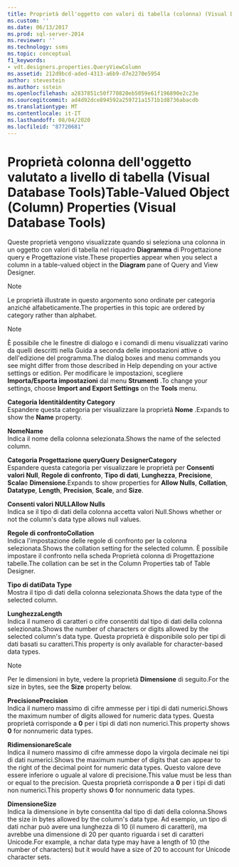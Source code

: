 ```yaml
---
title: Proprietà dell'oggetto con valori di tabella (colonna) (Visual Database Tools) | Microsoft Docs
ms.custom: ''
ms.date: 06/13/2017
ms.prod: sql-server-2014
ms.reviewer: ''
ms.technology: ssms
ms.topic: conceptual
f1_keywords:
- vdt.designers.properties.QueryViewColumn
ms.assetid: 212d9bcd-aded-4313-a6b9-d7e2270e5954
author: stevestein
ms.author: sstein
ms.openlocfilehash: a2837851c50f770820eb5059e61f196890e2c23e
ms.sourcegitcommit: ad4d92dce894592a259721a1571b1d8736abacdb
ms.translationtype: MT
ms.contentlocale: it-IT
ms.lasthandoff: 08/04/2020
ms.locfileid: "87720681"
---
```

# <a name="table-valued-object-column-properties-visual-database-tools"></a><span data-ttu-id="24639-102">Proprietà colonna dell'oggetto valutato a livello di tabella (Visual Database Tools)</span><span class="sxs-lookup"><span data-stu-id="24639-102">Table-Valued Object (Column) Properties (Visual Database Tools)</span></span>
  <span data-ttu-id="24639-103">Queste proprietà vengono visualizzate quando si seleziona una colonna in un oggetto con valori di tabella nel riquadro **Diagramma** di Progettazione query e Progettazione viste.</span><span class="sxs-lookup"><span data-stu-id="24639-103">These properties appear when you select a column in a table-valued object in the **Diagram** pane of Query and View Designer.</span></span>  
  
> [!NOTE]  
>  <span data-ttu-id="24639-104">Le proprietà illustrate in questo argomento sono ordinate per categoria anziché alfabeticamente.</span><span class="sxs-lookup"><span data-stu-id="24639-104">The properties in this topic are ordered by category rather than alphabet.</span></span>  
  
> [!NOTE]  
>  <span data-ttu-id="24639-105">È possibile che le finestre di dialogo e i comandi di menu visualizzati varino da quelli descritti nella Guida a seconda delle impostazioni attive o dell'edizione del programma.</span><span class="sxs-lookup"><span data-stu-id="24639-105">The dialog boxes and menu commands you see might differ from those described in Help depending on your active settings or edition.</span></span> <span data-ttu-id="24639-106">Per modificare le impostazioni, scegliere **Importa/Esporta impostazioni** dal menu **Strumenti** .</span><span class="sxs-lookup"><span data-stu-id="24639-106">To change your settings, choose **Import and Export Settings** on the **Tools** menu.</span></span>  
  
 <span data-ttu-id="24639-107">**Categoria Identità**</span><span class="sxs-lookup"><span data-stu-id="24639-107">**Identity Category**</span></span>  
 <span data-ttu-id="24639-108">Espandere questa categoria per visualizzare la proprietà **Nome** .</span><span class="sxs-lookup"><span data-stu-id="24639-108">Expands to show the **Name** property.</span></span>  
  
 <span data-ttu-id="24639-109">**Nome**</span><span class="sxs-lookup"><span data-stu-id="24639-109">**Name**</span></span>  
 <span data-ttu-id="24639-110">Indica il nome della colonna selezionata.</span><span class="sxs-lookup"><span data-stu-id="24639-110">Shows the name of the selected column.</span></span>  
  
 <span data-ttu-id="24639-111">**Categoria Progettazione query**</span><span class="sxs-lookup"><span data-stu-id="24639-111">**Query DesignerCategory**</span></span>  
 <span data-ttu-id="24639-112">Espandere questa categoria per visualizzare le proprietà per **Consenti valori Null**, **Regole di confronto**, **Tipo di dati**, **Lunghezza**, **Precisione**, **Scala**e **Dimensione**.</span><span class="sxs-lookup"><span data-stu-id="24639-112">Expands to show properties for **Allow Nulls**, **Collation**, **Datatype**, **Length**, **Precision**, **Scale**, and **Size**.</span></span>  
  
 <span data-ttu-id="24639-113">**Consenti valori NULL**</span><span class="sxs-lookup"><span data-stu-id="24639-113">**Allow Nulls**</span></span>  
 <span data-ttu-id="24639-114">Indica se il tipo di dati della colonna accetta valori Null.</span><span class="sxs-lookup"><span data-stu-id="24639-114">Shows whether or not the column's data type allows null values.</span></span>  
  
 <span data-ttu-id="24639-115">**Regole di confronto**</span><span class="sxs-lookup"><span data-stu-id="24639-115">**Collation**</span></span>  
 <span data-ttu-id="24639-116">Indica l'impostazione delle regole di confronto per la colonna selezionata.</span><span class="sxs-lookup"><span data-stu-id="24639-116">Shows the collation setting for the selected column.</span></span> <span data-ttu-id="24639-117">È possibile impostare il confronto nella scheda Proprietà colonna di Progettazione tabelle.</span><span class="sxs-lookup"><span data-stu-id="24639-117">The collation can be set in the Column Properties tab of Table Designer.</span></span>  
  
 <span data-ttu-id="24639-118">**Tipo di dati**</span><span class="sxs-lookup"><span data-stu-id="24639-118">**Data Type**</span></span>  
 <span data-ttu-id="24639-119">Mostra il tipo di dati della colonna selezionata.</span><span class="sxs-lookup"><span data-stu-id="24639-119">Shows the data type of the selected column.</span></span>  
  
 <span data-ttu-id="24639-120">**Lunghezza**</span><span class="sxs-lookup"><span data-stu-id="24639-120">**Length**</span></span>  
 <span data-ttu-id="24639-121">Indica il numero di caratteri o cifre consentiti dal tipo di dati della colonna selezionata.</span><span class="sxs-lookup"><span data-stu-id="24639-121">Shows the number of characters or digits allowed by the selected column's data type.</span></span> <span data-ttu-id="24639-122">Questa proprietà è disponibile solo per tipi di dati basati su caratteri.</span><span class="sxs-lookup"><span data-stu-id="24639-122">This property is only available for character-based data types.</span></span>  
  
> [!NOTE]  
>  <span data-ttu-id="24639-123">Per le dimensioni in byte, vedere la proprietà **Dimensione** di seguito.</span><span class="sxs-lookup"><span data-stu-id="24639-123">For the size in bytes, see the **Size** property below.</span></span>  
  
 <span data-ttu-id="24639-124">**Precisione**</span><span class="sxs-lookup"><span data-stu-id="24639-124">**Precision**</span></span>  
 <span data-ttu-id="24639-125">Indica il numero massimo di cifre ammesse per i tipi di dati numerici.</span><span class="sxs-lookup"><span data-stu-id="24639-125">Shows the maximum number of digits allowed for numeric data types.</span></span> <span data-ttu-id="24639-126">Questa proprietà corrisponde a **0** per i tipi di dati non numerici.</span><span class="sxs-lookup"><span data-stu-id="24639-126">This property shows **0** for nonnumeric data types.</span></span>  
  
 <span data-ttu-id="24639-127">**Ridimensionare**</span><span class="sxs-lookup"><span data-stu-id="24639-127">**Scale**</span></span>  
 <span data-ttu-id="24639-128">Indica il numero massimo di cifre ammesse dopo la virgola decimale nei tipi di dati numerici.</span><span class="sxs-lookup"><span data-stu-id="24639-128">Shows the maximum number of digits that can appear to the right of the decimal point for numeric data types.</span></span> <span data-ttu-id="24639-129">Questo valore deve essere inferiore o uguale al valore di precisione.</span><span class="sxs-lookup"><span data-stu-id="24639-129">This value must be less than or equal to the precision.</span></span> <span data-ttu-id="24639-130">Questa proprietà corrisponde a **0** per i tipi di dati non numerici.</span><span class="sxs-lookup"><span data-stu-id="24639-130">This property shows **0** for nonnumeric data types.</span></span>  
  
 <span data-ttu-id="24639-131">**Dimensione**</span><span class="sxs-lookup"><span data-stu-id="24639-131">**Size**</span></span>  
 <span data-ttu-id="24639-132">Indica la dimensione in byte consentita dal tipo di dati della colonna.</span><span class="sxs-lookup"><span data-stu-id="24639-132">Shows the size in bytes allowed by the column's data type.</span></span> <span data-ttu-id="24639-133">Ad esempio, un tipo di dati nchar può avere una lunghezza di 10 (il numero di caratteri), ma avrebbe una dimensione di 20 per quanto riguarda i set di caratteri Unicode.</span><span class="sxs-lookup"><span data-stu-id="24639-133">For example, a nchar data type may have a length of 10 (the number of characters) but it would have a size of 20 to account for Unicode character sets.</span></span>  
  
  
